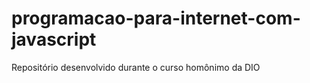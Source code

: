 # programacao-para-internet-com-javascript
 Repositório desenvolvido durante o curso homônimo da DIO
